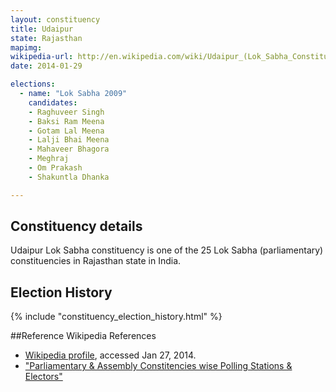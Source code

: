 ```yaml
---
layout: constituency
title: Udaipur
state: Rajasthan
mapimg: 
wikipedia-url: http://en.wikipedia.com/wiki/Udaipur_(Lok_Sabha_Constituency)
date: 2014-01-29

elections: 
  - name: "Lok Sabha 2009"
    candidates: 
    - Raghuveer Singh 
    - Baksi Ram Meena 
    - Gotam Lal Meena 
    - Lalji Bhai Meena 
    - Mahaveer Bhagora 
    - Meghraj 
    - Om Prakash 
    - Shakuntla Dhanka 

---
```

## Constituency details
Udaipur Lok Sabha constituency is one of the 25 Lok Sabha (parliamentary) constituencies in Rajasthan state in India.




## Election History
{% include "constituency_election_history.html" %}

##Reference
Wikipedia References
- [Wikipedia profile]({{page.profile.wikipedia}}), accessed Jan 27, 2014.
- ["Parliamentary & Assembly Constitencies wise Polling Stations & Electors"][wiki1]

[wiki1]: http://ceorajasthan.nic.in/PC-ACWISE-ELECTORS.pdf
